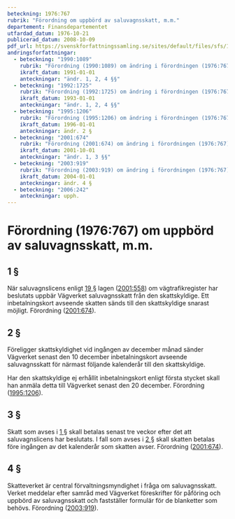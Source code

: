 ```yaml
---
beteckning: 1976:767
rubrik: "Förordning om uppbörd av saluvagnsskatt, m.m."
departement: Finansdepartementet
utfardad_datum: 1976-10-21
publicerad_datum: 2008-10-09
pdf_url: https://svenskforfattningssamling.se/sites/default/files/sfs/1976-10/SFS1976-767.pdf
andringsforfattningar:
  - beteckning: "1990:1089"
    rubrik: "Förordning (1990:1089) om ändring i förordningen (1976:767) om uppbörd av saluvagnsskatt, m.m."
    ikraft_datum: 1991-01-01
    anteckningar: "ändr. 1, 2, 4 §§"
  - beteckning: "1992:1725"
    rubrik: "Förordning (1992:1725) om ändring i förordningen (1976:767) om uppbörd av saluvagnsskatt, m.m."
    ikraft_datum: 1993-01-01
    anteckningar: "ändr. 1, 2, 4 §§"
  - beteckning: "1995:1206"
    rubrik: "Förordning (1995:1206) om ändring i förordningen (1976:767) om uppbörd av saluvagnsskatt, m.m."
    ikraft_datum: 1996-01-01
    anteckningar: ändr. 2 §
  - beteckning: "2001:674"
    rubrik: "Förordning (2001:674) om ändring i förordningen (1976:767) om uppbörd av saluvagnsskatt, m.m."
    ikraft_datum: 2001-10-01
    anteckningar: "ändr. 1, 3 §§"
  - beteckning: "2003:919"
    rubrik: "Förordning (2003:919) om ändring i förordningen (1976:767) om uppbörd av saluvagnsskatt, m.m."
    ikraft_datum: 2004-01-01
    anteckningar: ändr. 4 §
  - beteckning: "2006:242"
    anteckningar: upph.
---
```


# Förordning (1976:767) om uppbörd av saluvagnsskatt, m.m.

## 1 §

När saluvagnslicens enligt [19 §](#19) lagen ([2001:558](https://selex.se/eli/sfs/2001/558)) om vägtrafikregister har beslutats uppbär Vägverket saluvagnsskatt från den skattskyldige. Ett inbetalningskort avseende skatten sänds till den skattskyldige snarast möjligt. Förordning ([2001:674](https://selex.se/eli/sfs/2001/674)).

## 2 §

Föreligger skattskyldighet vid ingången av december månad sänder Vägverket senast den 10 december inbetalningskort avseende saluvagnsskatt för närmast följande kalenderår till den skattskyldige.

Har den skattskyldige ej erhållit inbetalningskort enligt första stycket skall han anmäla detta till Vägverket senast den 20 december. Förordning ([1995:1206](https://selex.se/eli/sfs/1995/1206)).

## 3 §

Skatt som avses i [1 §](#1) skall betalas senast tre veckor efter det att saluvagnslicens har beslutats. I fall som avses i [2 §](#2) skall skatten betalas före ingången av det kalenderår som skatten avser. Förordning ([2001:674](https://selex.se/eli/sfs/2001/674)).

## 4 §

Skatteverket är central förvaltningsmyndighet i fråga om saluvagnsskatt. Verket meddelar efter samråd med Vägverket föreskrifter för påföring och uppbörd av saluvagnsskatt och fastställer formulär för de blanketter som behövs. Förordning ([2003:919](https://selex.se/eli/sfs/2003/919)).